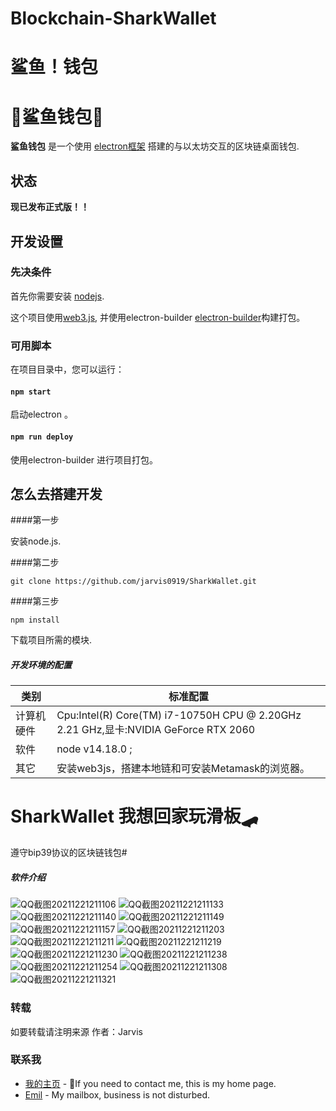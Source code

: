 # Blockchain-SharkWallet
# 鲨鱼！钱包
# 👛鲨鱼钱包🦈 

**鲨鱼钱包** 是一个使用 [electron框架](https://www.electronjs.org/) 搭建的与以太坊交互的区块链桌面钱包.

## 状态

**现已发布正式版！！**

## 开发设置

### 先决条件

首先你需要安装 [nodejs](https://nodejs.org/).

这个项目使用[web3.js](https://github.com/ChainSafe/web3.js), 
并使用electron-builder [electron-builder](https://www.electron.build/)构建打包。

### 可用脚本

在项目目录中，您可以运行：

#### `npm start`
启动electron 。

#### `npm run deploy`

使用electron-builder 进行项目打包。 

## 怎么去搭建开发
####第一步

安装node.js.

####第二步

`git clone https://github.com/jarvis0919/SharkWallet.git` 

####第三步

`npm install`

下载项目所需的模块.
##### 开发环境的配置

| 类别       | 标准配置                                                     |
| ---------- | ------------------------------------------------------------ |
| 计算机硬件 | Cpu:Intel(R)  Core(TM) i7-10750H CPU @ 2.20GHz  2.21  GHz,显卡:NVIDIA GeForce RTX 2060 |
| 软件       | node v14.18.0 ;  |
| 其它       |安装web3js，搭建本地链和可安装Metamask的浏览器。 |
# SharkWallet 我想回家玩滑板🛹
遵守bip39协议的区块链钱包#

##### 软件介绍

![QQ截图20211221211106](https://user-images.githubusercontent.com/55125330/146937093-84e46341-156e-47bb-b21b-6e09b8600790.png)
![QQ截图20211221211133](https://user-images.githubusercontent.com/55125330/146937109-ec0386ae-cfbd-47e7-84d7-5f11982d2552.png)
![QQ截图20211221211140](https://user-images.githubusercontent.com/55125330/146937116-ff5ac08b-661b-4e59-91d1-be8fadba72bc.png)
![QQ截图20211221211149](https://user-images.githubusercontent.com/55125330/146937136-d412eb20-dbb8-43de-a595-8dbea356355d.png)
![QQ截图20211221211157](https://user-images.githubusercontent.com/55125330/146937141-22cdc97f-e2f3-4b23-8ea0-b750383faf90.png)
![QQ截图20211221211203](https://user-images.githubusercontent.com/55125330/146937144-207101a8-3229-42e7-93e2-3cdd4409ce03.png)
![QQ截图20211221211211](https://user-images.githubusercontent.com/55125330/146937149-77997e01-caf3-4234-9f0d-7cfc949bf068.png)
![QQ截图20211221211219](https://user-images.githubusercontent.com/55125330/146937150-b6fba3f4-1b64-4001-9529-681fb3f3c552.png)
![QQ截图20211221211230](https://user-images.githubusercontent.com/55125330/146937153-d4448994-44d7-4651-bdbc-f4edbe243d57.png)
![QQ截图20211221211238](https://user-images.githubusercontent.com/55125330/146937155-7585d56d-8e69-4d57-8607-2ce097053afd.png)
![QQ截图20211221211254](https://user-images.githubusercontent.com/55125330/146937159-de409880-8370-431e-8bd2-b69dd3773266.png)
![QQ截图20211221211308](https://user-images.githubusercontent.com/55125330/146937163-f45d7e0b-8786-4a76-8931-64c0c80b9d48.png)
![QQ截图20211221211321](https://user-images.githubusercontent.com/55125330/146937166-3c659b9d-99d5-44b9-8363-951b75036b3c.png)






### 转载

如要转载请注明来源    作者：Jarvis

### 联系我

- [我的主页](https://https://github.com/jarvis0919/) - 💌If you need to contact me, this is my home page.
- [Emil](1318258863@qq.com) - My mailbox, business is not disturbed.

